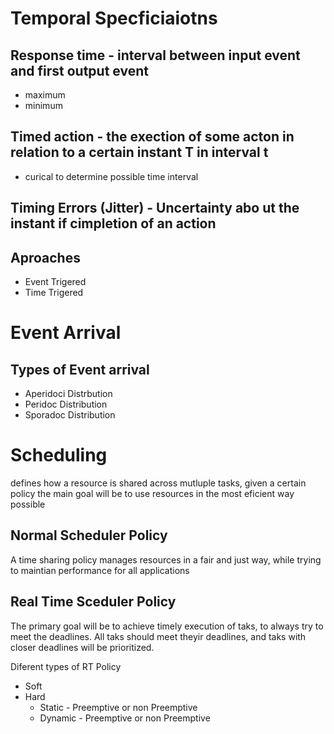 
# Temporal Specficiaiotns

## Response time - interval between input event and first output event
- maximum 
- minimum

## Timed action - the exection of some acton in relation to a certain instant T in interval t
- curical to determine possible time interval

## Timing Errors (Jitter) - Uncertainty abo ut the instant if cimpletion of an action

## Aproaches
- Event Trigered
- Time Trigered

# Event Arrival

## Types of Event arrival
- Aperidoci Distrbution
- Peridoc Distribution
- Sporadoc Distribution

# Scheduling

defines how a resource is shared across mutluple tasks, given a certain policy
the main goal will be to use resources in the most eficient way possible

## Normal Scheduler Policy
A time sharing policy manages resources in a fair and just way, while trying to maintian performance for all applications

## Real Time Sceduler Policy
The primary goal will be to achieve timely execution of taks, to always try to meet the deadlines.
All taks should meet theyir deadlines, and taks with closer deadlines will be prioritized.

Diferent types of RT Policy
- Soft
- Hard
	- Static - Preemptive or non Preemptive
	- Dynamic - Preemptive or non Preemptive


